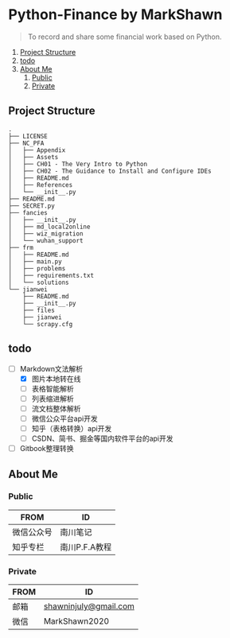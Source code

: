 # Python-Finance by MarkShawn

> To record and share some financial work based on Python.

1. [Project Structure](#project-structure)
2. [todo](#todo)
3. [About Me](#about-me)
    1. [Public](#public)
    2. [Private](#private)

## Project Structure

```text
.
├── LICENSE
├── NC_PFA
│   ├── Appendix
│   ├── Assets
│   ├── CH01 - The Very Intro to Python
│   ├── CH02 - The Guidance to Install and Configure IDEs
│   ├── README.md
│   ├── References
│   └── __init__.py
├── README.md
├── SECRET.py
├── fancies
│   ├── __init__.py
│   ├── md_local2online
│   ├── wiz_migration
│   └── wuhan_support
├── frm
│   ├── README.md
│   ├── main.py
│   ├── problems
│   ├── requirements.txt
│   └── solutions
└── jianwei
    ├── README.md
    ├── __init__.py
    ├── files
    ├── jianwei
    └── scrapy.cfg
```

## todo

- [ ] Markdown文法解析
    - [x] 图片本地转在线
    - [ ] 表格智能解析
    - [ ] 列表缩进解析
    - [ ] 流文档整体解析
    - [ ] 微信公众平台api开发
    - [ ] 知乎（表格转换）api开发
    - [ ] CSDN、简书、掘金等国内软件平台的api开发
- [ ] Gitbook整理转换

## About Me

### Public

| FROM       | ID            |
| ---------- | ------------- |
| 微信公众号 | 南川笔记      |
| 知乎专栏   | 南川P.F.A教程 |

### Private

| FROM | ID                    |
| ---- | --------------------- |
| 邮箱 | shawninjuly@gmail.com |
| 微信 | MarkShawn2020         |
